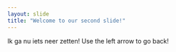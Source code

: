 ```yaml
---
layout: slide
title: "Welcome to our second slide!"
---
```

Ik ga nu iets neer zetten!
Use the left arrow to go back!
